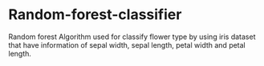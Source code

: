 # Random-forest-classifier
Random forest Algorithm used for classify flower type by using iris dataset that have information of sepal width, sepal length, petal width and petal length.

